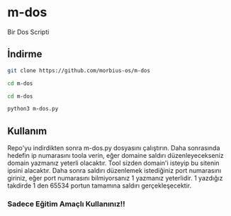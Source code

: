 # m-dos

Bir Dos Scripti 

## İndirme 

```bash
git clone https://github.com/morbius-os/m-dos

cd m-dos

cd m-dos

python3 m-dos.py
```

## Kullanım

Repo'yu indirdikten sonra m-dos.py dosyasını çalıştırın. Daha sonrasında hedefin ip numarasını toola verin, eğer domaine saldırı düzenleyecekseniz domain yazmanız yeterli olacaktır. Tool sizden domain'i isteyip bu sitenin ipsini alacaktır. Daha sonra saldırı düzenlemek istediğiniz port numarasını giriniz, eğer port numarasını bilmiyorsanız 1 yazmanız yeterlidir. 1 yazdığız takdirde 1 den 65534 portun tamamına saldırı gerçekleşecektir.
### Sadece Eğitim Amaçlı Kullanınız!!
